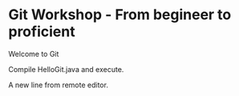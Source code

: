 # Git Workshop - From begineer to proficient

Welcome to Git

Compile HelloGit.java and execute.

A new line from remote editor.
